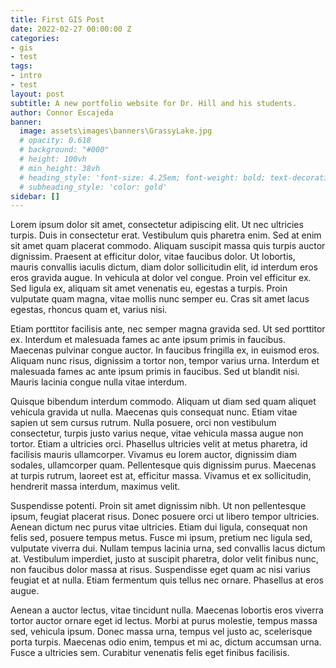 ```yaml
---
title: First GIS Post
date: 2022-02-27 00:00:00 Z
categories:
- gis
- test
tags:
- intro
- test
layout: post
subtitle: A new portfolio website for Dr. Hill and his students.
author: Connor Escajeda
banner:
  image: assets\images\banners\GrassyLake.jpg
  # opacity: 0.618
  # background: "#000"
  # height: 100vh
  # min_height: 38vh
  # heading_style: 'font-size: 4.25em; font-weight: bold; text-decoration: underline'
  # subheading_style: 'color: gold'
sidebar: []
---
```


Lorem ipsum dolor sit amet, consectetur adipiscing elit. Ut nec ultricies turpis. Duis in consectetur erat. Vestibulum quis pharetra enim. Sed at enim sit amet quam placerat commodo. Aliquam suscipit massa quis turpis auctor dignissim. Praesent at efficitur dolor, vitae faucibus dolor. Ut lobortis, mauris convallis iaculis dictum, diam dolor sollicitudin elit, id interdum eros eros gravida augue. In vehicula at dolor vel congue. Proin vel efficitur ex. Sed ligula ex, aliquam sit amet venenatis eu, egestas a turpis. Proin vulputate quam magna, vitae mollis nunc semper eu. Cras sit amet lacus egestas, rhoncus quam et, varius nisi.

Etiam porttitor facilisis ante, nec semper magna gravida sed. Ut sed porttitor ex. Interdum et malesuada fames ac ante ipsum primis in faucibus. Maecenas pulvinar congue auctor. In faucibus fringilla ex, in euismod eros. Aliquam nunc risus, dignissim a tortor non, tempor varius urna. Interdum et malesuada fames ac ante ipsum primis in faucibus. Sed ut blandit nisi. Mauris lacinia congue nulla vitae interdum.

Quisque bibendum interdum commodo. Aliquam ut diam sed quam aliquet vehicula gravida ut nulla. Maecenas quis consequat nunc. Etiam vitae sapien ut sem cursus rutrum. Nulla posuere, orci non vestibulum consectetur, turpis justo varius neque, vitae vehicula massa augue non tortor. Etiam a ultricies orci. Phasellus ultricies velit at metus pharetra, id facilisis mauris ullamcorper. Vivamus eu lorem auctor, dignissim diam sodales, ullamcorper quam. Pellentesque quis dignissim purus. Maecenas at turpis rutrum, laoreet est at, efficitur massa. Vivamus et ex sollicitudin, hendrerit massa interdum, maximus velit.

Suspendisse potenti. Proin sit amet dignissim nibh. Ut non pellentesque ipsum, feugiat placerat risus. Donec posuere orci ut libero tempor ultricies. Aenean dictum nec purus vitae ultricies. Etiam dui ligula, consequat non felis sed, posuere tempus metus. Fusce mi ipsum, pretium nec ligula sed, vulputate viverra dui. Nullam tempus lacinia urna, sed convallis lacus dictum at. Vestibulum imperdiet, justo at suscipit pharetra, dolor velit finibus nunc, non faucibus dolor massa at risus. Suspendisse eget quam ac nisi varius feugiat et at nulla. Etiam fermentum quis tellus nec ornare. Phasellus at eros augue.

Aenean a auctor lectus, vitae tincidunt nulla. Maecenas lobortis eros viverra tortor auctor ornare eget id lectus. Morbi at purus molestie, tempus massa sed, vehicula ipsum. Donec massa urna, tempus vel justo ac, scelerisque porta turpis. Maecenas odio enim, tempus et mi ac, dictum accumsan urna. Fusce a ultricies sem. Curabitur venenatis felis eget finibus facilisis.
